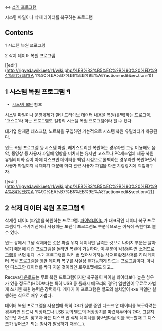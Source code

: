 ↔ [소거 프로그램](%EC%86%8C%EA%B1%B0%20%ED%94%84%EB%A1%9C%EA%B7%B8%EB%9E%A8.md)

시스템 파일이나 삭제 데이터를 복구하는 프로그램

## Contents

    

1 시스템 복원 프로그램

2 삭제 데이터 복원 프로그램

[[edit](http://rigvedawiki.net/r1/wiki.php/%EB%B3%B5%EC%9B%90%20%ED%94%84%EB%A
1%9C%EA%B7%B8%EB%9E%A8?action=edit&section=1)]

## 1 시스템 복원 프로그램 ¶

  * [시스템 복원](%EC%8B%9C%EC%8A%A4%ED%85%9C%20%EB%B3%B5%EC%9B%90.md) 참조  

시스템 파일이나 운영체제가 깔린 드라이브 데이터 내용을 복원(롤백)하는 프로그램. '고스트'라 하는 프로그램도 일종의 시스템 복원
프로그램이라 할 수 있다.

  

대기업 완제품 데스크탑, 노트북을 구입하면 기본적으로 시스템 복원 유틸리티가 제공된다.

  

윈도 복원 프로그램 등 시스템 파일, 레지스트리만 복원하는 경우라면 그걸 이용해도 음악, 동영상 등 사용자 파일에 영향을 미치지는 않지만
고스트나 PC제조업체 제공 복원 유틸리티와 같이 아예 디스크안 데이터를 백업 시점으로 롤백하는 경우라면 복원하면서 사용자 파일까지 삭제되기
때문에 미리 관련 사용자 파일을 다른 저장장치에 백업해두자.

[[edit](http://rigvedawiki.net/r1/wiki.php/%EB%B3%B5%EC%9B%90%20%ED%94%84%EB%A
1%9C%EA%B7%B8%EB%9E%A8?action=edit&section=2)]

## 2 삭제 데이터 복원 프로그램 ¶

삭제한 데이터(파일)을 복원하는 프로그램. [파이널데이터](%ED%8C%8C%EC%9D%B4%EB%84%90%20%EB%8D%B0%EC%9D%B4%ED%84%B0.md)가 대표적인
데이터 복구 프로그램이다. 수사기관에서 사용하는 포렌식 프로그램도 부분적으로는 이쪽에 속한다고 볼 수 있다.

  

윈도 상에서 그냥 삭제하는 것은 파일 위치 데이터만 날리는 것으로 나머지 부분은 살아남기 때문에 이런 프로그램을 돌리면 복원이 가능하다. 이
부분이 걱정된다면 [소거프로그램](%EC%86%8C%EA%B1%B0%20%ED%94%84%EB%A1%9C%EA%B7%B8%EB%9E%A8.md)을 쓰면 된다.
소거 프로그램은 여러 번 덮어쓰기하는 식으로 완전삭제를 하여 데이터 복원 프로그램을 통한 데이터 복구를 사실상 불가능하게 만드는
프로그램이다. 아니면 디스크안 데이터를 싹다 지울 것이라면 로우포맷해도 되고...

  

Recuva[다운로드](http://www.piriform.com/recuva)는 무료 복원 프로그램이지만 복구율이 파이널 데이터보다 높은
경우가 있을 정도로(HDD보다는 특히 USB 등 플래시 메모리의 경우) 일반인이 무료로 가볍게 쓰기엔 복원 능력은 강력하다. 게다가 이
프로그램은 별도의 설치없이 exe 파일만 실행하는 식으로 매우 가볍다.

  

데이터 복원 프로그램을 사용할때 특히 OS가 실행 중인 디스크 안 데이터를 복구하려는 경우라면 반드시 외장하드나 USB 등의 별도의
저장장치를 마련해두어야 한다. 그렇지 않으면 자신이 찾고자 하는 디스크 안 삭제 데이터를 찾아낸다음 이를 복구할때 그 디스크가 덮어쓰기 되는
참사가 발생하기 때문(...).

